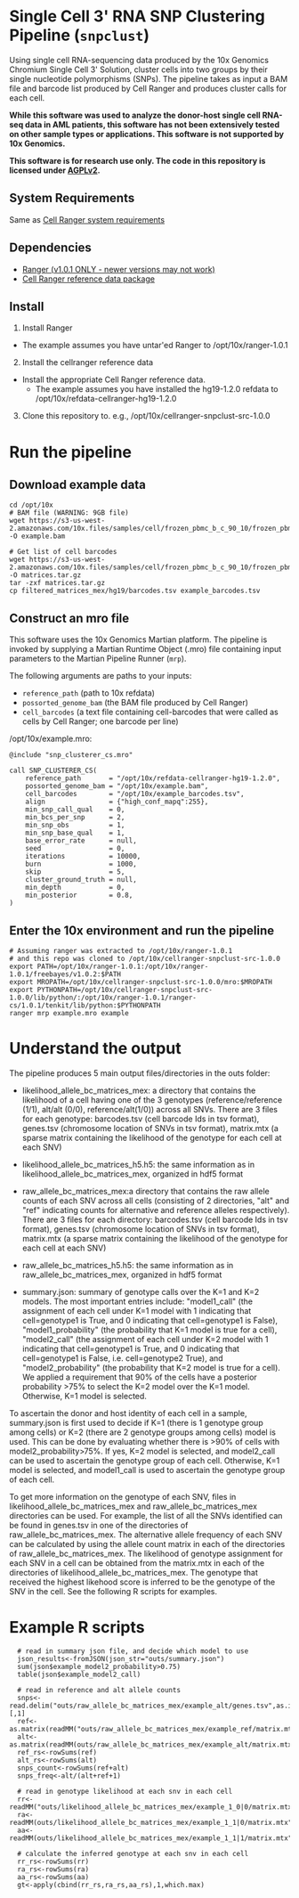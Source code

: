 # Single Cell 3' RNA SNP Clustering Pipeline (`snpclust`)

Using single cell RNA-sequencing data produced by the 10x Genomics Chromium Single Cell 3' Solution, cluster cells into two groups by their single nucleotide polymorphisms (SNPs). The pipeline takes as input a BAM file and barcode list produced by Cell Ranger and produces cluster calls for each cell.

**While this software was used to analyze the donor-host single cell RNA-seq data in AML patients, this software has not been extensively tested on other sample types or applications. This software is not supported by 10x Genomics.**

**This software is for research use only. The code in this repository is licensed under [AGPLv2](http://www.affero.org/agpl2.html).**

## System Requirements
Same as [Cell Ranger system requirements](https://support.10xgenomics.com/single-cell/software/overview/system-requirements)

## Dependencies
- [Ranger (v1.0.1 ONLY - newer versions may not work)](https://support.10xgenomics.com/developers/software)
- [Cell Ranger reference data package](https://support.10xgenomics.com/single-cell/software/downloads/latest)

## Install
1. Install Ranger
  * The example assumes you have untar'ed Ranger to /opt/10x/ranger-1.0.1

2. Install the cellranger reference data
  - Install the appropriate Cell Ranger reference data.
    * The example assumes you have installed the hg19-1.2.0 refdata to /opt/10x/refdata-cellranger-hg19-1.2.0

3. Clone this repository to. e.g., /opt/10x/cellranger-snpclust-src-1.0.0


# Run the pipeline

## Download example data
```
cd /opt/10x
# BAM file (WARNING: 9GB file)
wget https://s3-us-west-2.amazonaws.com/10x.files/samples/cell/frozen_pbmc_b_c_90_10/frozen_pbmc_b_c_90_10_possorted_genome_bam.bam -O example.bam

# Get list of cell barcodes
wget https://s3-us-west-2.amazonaws.com/10x.files/samples/cell/frozen_pbmc_b_c_90_10/frozen_pbmc_b_c_90_10_filtered_gene_bc_matrices.tar.gz -O matrices.tar.gz
tar -zxf matrices.tar.gz
cp filtered_matrices_mex/hg19/barcodes.tsv example_barcodes.tsv
```

## Construct an mro file
This software uses the 10x Genomics Martian platform. The pipeline is invoked by supplying a Martian Runtime Object (.mro) file containing input parameters to the Martian Pipeline Runner (`mrp`).

The following arguments are paths to your inputs:
- `reference_path` (path to 10x refdata)
- `possorted_genome_bam` (the BAM file produced by Cell Ranger)
- `cell_barcodes` (a text file containing cell-barcodes that were called as cells by Cell Ranger; one barcode per line)

/opt/10x/example.mro:
```
@include "snp_clusterer_cs.mro"

call SNP_CLUSTERER_CS(
    reference_path       = "/opt/10x/refdata-cellranger-hg19-1.2.0",
    possorted_genome_bam = "/opt/10x/example.bam",
    cell_barcodes        = "/opt/10x/example_barcodes.tsv",
    align                = {"high_conf_mapq":255},
    min_snp_call_qual    = 0,
    min_bcs_per_snp      = 2,
    min_snp_obs          = 1,
    min_snp_base_qual    = 1,
    base_error_rate      = null,
    seed                 = 0,
    iterations           = 10000,
    burn                 = 1000,
    skip                 = 5,
    cluster_ground_truth = null,
    min_depth            = 0,
    min_posterior        = 0.8,
)
```

## Enter the 10x environment and run the pipeline
```
# Assuming ranger was extracted to /opt/10x/ranger-1.0.1
# and this repo was cloned to /opt/10x/cellranger-snpclust-src-1.0.0
export PATH=/opt/10x/ranger-1.0.1:/opt/10x/ranger-1.0.1/freebayes/v1.0.2:$PATH
export MROPATH=/opt/10x/cellranger-snpclust-src-1.0.0/mro:$MROPATH
export PYTHONPATH=/opt/10x/cellranger-snpclust-src-1.0.0/lib/python/:/opt/10x/ranger-1.0.1/ranger-cs/1.0.1/tenkit/lib/python:$PYTHONPATH
ranger mrp example.mro example
```

# Understand the output

The pipeline produces 5 main output files/directories in the outs folder:

- likelihood_allele_bc_matrices_mex: a directory that contains the likelihood of a cell having one of the 3 genotypes (reference/reference  (1/1), alt/alt (0/0), reference/alt(1/0)) across all SNVs. There are 3 files for each genotype: barcodes.tsv (cell barcode Ids in tsv format), genes.tsv (chromosome location of SNVs in tsv format), matrix.mtx (a sparse matrix containing the likelihood of the genotype for each cell at each SNV)

- likelihood_allele_bc_matrices_h5.h5: the same information as in likelihood_allele_bc_matrices_mex, organized in hdf5 format

- raw_allele_bc_matrices_mex:a directory that contains the raw allele counts of each SNV across all cells (consisting of 2 directories, "alt" and "ref" indicating counts for alternative and reference alleles respectively). There are 3 files for each directory: barcodes.tsv (cell barcode Ids in tsv format), genes.tsv (chromosome location of SNVs in tsv format), matrix.mtx (a sparse matrix containing the likelihood of the genotype for each cell at each SNV)

- raw_allele_bc_matrices_h5.h5: the same information as in raw_allele_bc_matrices_mex, organized in hdf5 format

- summary.json: summary of genotype calls over the K=1 and K=2 models. The most important entries include: "model1_call" (the assignment of each cell under K=1 model with 1 indicating that cell=genotype1 is True, and 0 indicating that cell=genotype1 is False), "model1_probability" (the probability that K=1 model is true for a cell), "model2_call" (the assignment of each cell under K=2 model with 1 indicating that cell=genotype1 is True, and 0 indicating that cell=genotype1 is False, i.e. cell=genotype2 True), and "model2_probability" (the probability that K=2 model is true for a cell). We applied a requirement that 90% of the cells have a posterior probability >75% to select the K=2 model over the K=1 model. Otherwise, K=1 model is selected.

To ascertain the donor and host identity of each cell in a sample, summary.json is first used to decide if K=1 (there is 1 genotype group among cells) or K=2 (there are 2 genotype groups among cells) model is used. This can be done by evaluating whether there is >90% of cells with model2_probability>75%. If yes, K=2 model is selected, and model2_call can be used to ascertain the genotype group of each cell. Otherwise, K=1 model is selected, and model1_call is used to ascertain the genotype group of each cell.

To get more information on the genotype of each SNV, files in likelihood_allele_bc_matrices_mex and raw_allele_bc_matrices_mex directories can be used. For example, the list of all the SNVs identified can be found in genes.tsv in one of the directories of raw_allele_bc_matrices_mex. The alternative allele frequency of each SNV can be calculated by using the allele count matrix in each of the directories of raw_allele_bc_matrices_mex. The likelihood of genotype assignment for each SNV in a cell can be obtained from the matrix.mtx in each of the directories of likelihood_allele_bc_matrices_mex. The genotype that received the highest likehood score is inferred to be the genotype of the SNV in the cell. See the following R scripts for examples.

# Example R scripts
```
  # read in summary json file, and decide which model to use
  json_results<-fromJSON(json_str="outs/summary.json")
  sum(json$example_model2_probability>0.75)
  table(json$example_model2_call)

  # read in reference and alt allele counts
  snps<-read.delim("outs/raw_allele_bc_matrices_mex/example_alt/genes.tsv",as.is=T,header=F)[,1]
  ref<-as.matrix(readMM("outs/raw_allele_bc_matrices_mex/example_ref/matrix.mtx"))
  alt<-as.matrix(readMM(outs/raw_allele_bc_matrices_mex/example_alt/matrix.mtx"))
  ref_rs<-rowSums(ref)
  alt_rs<-rowSums(alt)
  snps_count<-rowSums(ref+alt)
  snps_freq<-alt/(alt+ref+1)

  # read in genotype likelihood at each snv in each cell
  rr<-readMM("outs/likelihood_allele_bc_matrices_mex/example_1_0|0/matrix.mtx")
  ra<-readMM(outs/likelihood_allele_bc_matrices_mex/example_1_1|0/matrix.mtx")
  aa<-readMM(outs/likelihood_allele_bc_matrices_mex/example_1_1|1/matrix.mtx"))

  # calculate the inferred genotype at each snv in each cell
  rr_rs<-rowSums(rr)
  ra_rs<-rowSums(ra)
  aa_rs<-rowSums(aa)
  gt<-apply(cbind(rr_rs,ra_rs,aa_rs),1,which.max)

  ```
